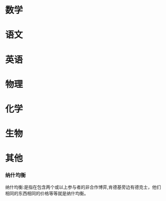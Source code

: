 # 数学
# 语文
# 英语
# 物理
# 化学
# 生物
# 其他
### 纳什均衡
纳什均衡:是指在包含两个或以上参与者的非合作博弈,肯德基旁边有德克士，他们相同的东西相同的价格等等就是纳什均衡。